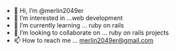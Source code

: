 - 👋 Hi, I’m @merlin2049er
- 👀 I’m interested in ...web development
- 🌱 I’m currently learning ... ruby on rails
- 💞️ I’m looking to collaborate on ... ruby on rails projects
- 📫 How to reach me ... merlin2049er@gmail.com

<!---
merlin2049er/merlin2049er is a ✨ special ✨ repository because its `README.md` (this file) appears on your GitHub profile.
You can click the Preview link to take a look at your changes.
--->
